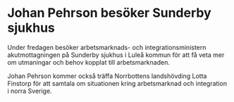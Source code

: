 # Johan Pehrson besöker Sunderby sjukhus

Under fredagen besöker arbetsmarknads- och integrationsministern akutmottagningen på Sunderby sjukhus i Luleå kommun för att få veta mer om utmaningar och behov kopplat till arbetsmarknaden.

Johan Pehrson kommer också träffa Norrbottens landshövding Lotta Finstorp för att samtala om situationen kring arbetsmarknad och integration i norra Sverige.
